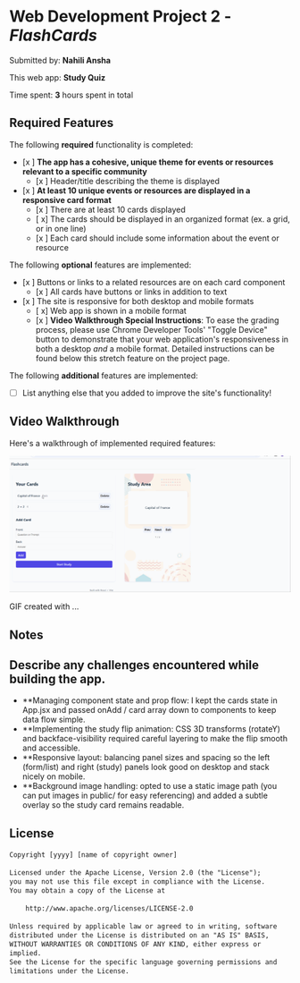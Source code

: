 # Web Development Project 2 - *FlashCards*

Submitted by: **Nahili Ansha**

This web app: **Study Quiz**

Time spent: **3** hours spent in total

## Required Features

The following **required** functionality is completed:

- [x ] **The app has a cohesive, unique theme for events or resources relevant to a specific community**
  - [x ] Header/title describing the theme is displayed
- [x ] **At least 10 unique events or resources are displayed in a responsive card format**
  - [x ] There are at least 10 cards displayed 
  - [ x] The cards should be displayed in an organized format (ex. a grid, or in one line)
  - [x ] Each card should include some information about the event or resource


The following **optional** features are implemented:

- [x ] Buttons or links to a related resources are on each card component
  - [x ] All cards have buttons or links in addition to text
- [x ] The site is responsive for both desktop and mobile formats
  - [ x] Web app is shown in a mobile format
  - [x ] **Video Walkthrough Special Instructions**: To ease the grading process, please use Chrome Developer Tools' "Toggle Device" button to demonstrate that your web application's responsiveness in both a desktop *and* a mobile format. Detailed instructions can be found below this stretch feature on the project page. 

The following **additional** features are implemented:

* [ ] List anything else that you added to improve the site's functionality!

## Video Walkthrough

Here's a walkthrough of implemented required features:

<img src='https://github.com/nahili-ansha/FlashCards/blob/main/flashcards.gif' title='Video Walkthrough' width='' alt='Video Walkthrough' />

<!-- Replace this with whatever GIF tool you used! -->
GIF created with ...  
<!-- Recommended tools:
[Kap](https://getkap.co/) for macOS
[ScreenToGif](https://www.screentogif.com/) for Windows
[peek](https://github.com/phw/peek) for Linux. -->

## Notes

## Describe any challenges encountered while building the app.
- **Managing component state and prop flow: I kept the cards state in App.jsx and passed onAdd / card array down to components to keep data flow simple.
- **Implementing the study flip animation: CSS 3D transforms (rotateY) and backface-visibility required careful layering to make the flip smooth and accessible.
- **Responsive layout: balancing panel sizes and spacing so the left (form/list) and right (study) panels look good on desktop and stack nicely on mobile.
- **Background image handling: opted to use a static image path (you can put images in public/ for easy referencing) and added a subtle overlay so the study card remains readable.

## License

    Copyright [yyyy] [name of copyright owner]

    Licensed under the Apache License, Version 2.0 (the "License");
    you may not use this file except in compliance with the License.
    You may obtain a copy of the License at

        http://www.apache.org/licenses/LICENSE-2.0

    Unless required by applicable law or agreed to in writing, software
    distributed under the License is distributed on an "AS IS" BASIS,
    WITHOUT WARRANTIES OR CONDITIONS OF ANY KIND, either express or implied.
    See the License for the specific language governing permissions and
    limitations under the License.
